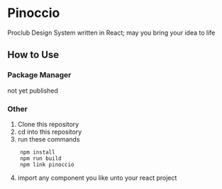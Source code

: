 # Pinoccio

Proclub Design System written in React; may you bring your idea to life

## How to Use

### Package Manager

not yet published

### Other

1. Clone this repository
2. cd into this repository
3. run these commands
```  
    npm install
    npm run build
    npm link pinoccio
```
4. import any component you like unto your react project